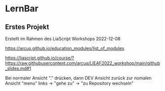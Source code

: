 # LernBar
## Erstes Projekt

Erstellt im Rahmen des LiaScript Workshops 2022-12-08

https://arcus.github.io/education_modules/list_of_modules

https://liascript.github.io/course/?https://raw.githubusercontent.com/arcus/LIEAF2022_workshop/main/github_slides.md#1


Bei normaler Ansicht "." drücken, dann DEV Ansicht
zurück zur nomalen Ansicht "menu" links -> "gehe zu" -> "zu Repository wechseln"